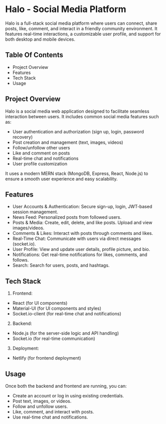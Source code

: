 <!-- # React + Vite

This template provides a minimal setup to get React working in Vite with HMR and some ESLint rules.

Currently, two official plugins are available:

- [@vitejs/plugin-react](https://github.com/vitejs/vite-plugin-react/blob/main/packages/plugin-react/README.md) uses [Babel](https://babeljs.io/) for Fast Refresh
- [@vitejs/plugin-react-swc](https://github.com/vitejs/vite-plugin-react-swc) uses [SWC](https://swc.rs/) for Fast Refresh -->



# Halo - Social Media Platform

Halo is a full-stack social media platform where users can connect, share posts, like, comment, and interact in a friendly community environment. It features real-time interactions, a customizable user profile, and support for both desktop and mobile devices.

## Table Of Contents

- Project Overview
- Features
- Tech Stack
- Usage
## Project Overview

Halo is a social media web application designed to facilitate seamless interaction between users. It includes common social media features such as:

- User authentication and authorization (sign up, login, password recovery)
- Post creation and management (text, images, videos)
- Follow/unfollow other users
- Like and comment on posts
- Real-time chat and notifications
- User profile customization

It uses a modern MERN stack (MongoDB, Express, React, Node.js) to ensure a smooth user experience and easy scalability.


## Features

- User Accounts & Authentication: Secure sign-up, login, JWT-based session management.
- News Feed: Personalized posts from followed users.
- Posts & Media: Create, edit, delete, and like posts. Upload and view images/videos.
- Comments & Likes: Interact with posts through comments and likes.
- Real-Time Chat: Communicate with users via direct messages (socket.io).
- User Profile: View and update user details, profile picture, and bio.
- Notifications: Get real-time notifications for likes, comments, and follows.
- Search: Search for users, posts, and hashtags.
## Tech Stack

1) Frontend:

- React (for UI components)
- Material-UI (for UI components and styles)
- Socket.io-client (for real-time chat and notifications)

2) Backend:

- Node.js (for the server-side logic and API handling)
- Socket.io (for real-time communication)

3) Deployment:
- Netlify (for frontend deployment)

## Usage

Once both the backend and frontend are running, you can:

- Create an account or log in using existing credentials.
- Post text, images, or videos.
- Follow and unfollow users.
- Like, comment, and interact with posts.
- Use real-time chat and notifications.